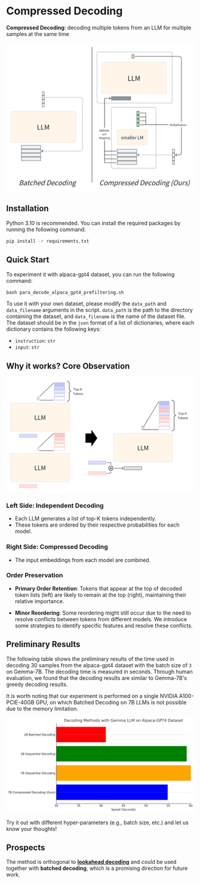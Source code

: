 # Compressed Decoding

**Compressed Decoding**: decoding multiple tokens from an LLM for multiple samples at the same time

![Compressed Decoding](./figs/pre_method.png)

## Installation

Python 3.10 is recommended. You can install the required packages by running the following command:

```bash
pip install -r requirements.txt
```

## Quick Start

To experiment it with alpaca-gpt4 dataset, you can run the following command:

```python
bash para_decode_alpaca_gpt4_prefiltering.sh
```

To use it with your own dataset, please modify the `data_path` and `data_filename` arguments in the script. `data_path` is the path to the directory containing the dataset, and `data_filename` is the name of the dataset file. The dataset should be in the `json` format of a list of dictionaries, where each dictionary contains the following keys:

- `instruction`: `str`
- `input`: `str`

## Why it works? Core Observation

![observation](./figs/observation.png)

### Left Side: Independent Decoding

- Each LLM generates a list of top-K tokens independently.
- These tokens are ordered by their respective probabilities for each model.

### Right Side: Compressed Decoding

- The input embeddings from each model are combined.

### Order Preservation

- **Primary Order Retention**: Tokens that appear at the top of decoded token lists (left) are likely to remain at the top (right), maintaining their relative importance.

- **Minor Reordering**: Some reordering might still occur due to the need to resolve conflicts between tokens from different models. We introduce some strategies to identify specific features and resolve these conflicts.

## Preliminary Results

The following table shows the preliminary results of the time used in decoding 30 samples from the alpaca-gpt4 dataset with the batch size of `3` on Gemma-7B. The decoding time is measured in seconds. Through human evaluation, we found that the decoding results are similar to Gemma-7B's greedy decoding results.

It is worth noting that our experiment is performed on a single NVIDIA A100-PCIE-40GB GPU, on which Batched Decoding on 7B LLMs is not possible due to the memory limitation.

![Preliminary Results](./figs/pre_results.png)

Try it out with different hyper-parameters (e.g., batch size, etc.) and let us know your thoughts!

## Prospects

The method is orthogonal to [**lookahead decoding**](https://github.com/hao-ai-lab/LookaheadDecoding?tab=readme-ov-file) and could be used together with **batched decoding**, which is a promising direction for future work.

